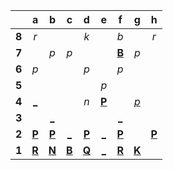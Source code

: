 |     |  a  |  b  |  c  |  d  |  e  |  f  |  g  |  h  |
|:---:|:---:|:---:|:---:|:---:|:---:|:---:|:---:|:---:|
|  **8**  |  _r_  |     |     |  _k_  |     |  _b_  |     |  _r_  |
|  **7**  |     |  _p_  |  _p_  |     |     |  [**B**](http://localhost:8080/api/chess/select?square=f7)  |  _p_  |     |
|  **6**  |  _p_  |     |     |  _p_  |     |  _p_  |     |     |
|  **5**  |     |     |     |     |  _p_  |     |     |     |
|  **4**  |  [_](http://localhost:8080/api/chess/play?move=d1a4)  |     |     |  _n_  |  [**P**](https://github.com/grim-kalman)  |     |  [_p_](http://localhost:8080/api/chess/play?move=d1g4)  |     |
|  **3**  |     |  [_](http://localhost:8080/api/chess/play?move=d1b3)  |     |     |     |  [_](http://localhost:8080/api/chess/play?move=d1f3)  |     |     |
|  **2**  |  [**P**](http://localhost:8080/api/chess/select?square=a2)  |  [**P**](http://localhost:8080/api/chess/select?square=b2)  |  [_](http://localhost:8080/api/chess/play?move=d1c2)  |  [**P**](http://localhost:8080/api/chess/select?square=d2)  |  [_](http://localhost:8080/api/chess/play?move=d1e2)  |  [**P**](http://localhost:8080/api/chess/select?square=f2)  |     |  [**P**](http://localhost:8080/api/chess/select?square=h2)  |
|  **1**  |  [**R**](https://github.com/grim-kalman)  |  [**N**](http://localhost:8080/api/chess/select?square=b1)  |  [**B**](https://github.com/grim-kalman)  |  [**Q**](http://localhost:8080/api/chess/select?square=d1)  |  [_](http://localhost:8080/api/chess/play?move=d1e1)  |  [**R**](http://localhost:8080/api/chess/select?square=f1)  |  [**K**](http://localhost:8080/api/chess/select?square=g1)  |     |

